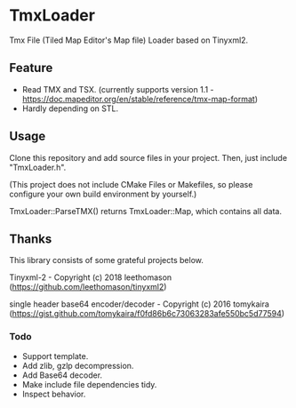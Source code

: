 # TmxLoader
Tmx File (Tiled Map Editor's Map file) Loader based on Tinyxml2.

## Feature
 - Read TMX and TSX. (currently supports version 1.1 - https://doc.mapeditor.org/en/stable/reference/tmx-map-format)
 - Hardly depending on STL.

## Usage
Clone this repository and add source files in your project.
Then, just include "TmxLoader.h".

(This project does not include CMake Files or Makefiles,
so please configure your own build environment by yourself.)

TmxLoader::ParseTMX() returns TmxLoader::Map, which contains all data.

## Thanks
This library consists of some grateful projects below.

Tinyxml-2 - Copyright (c) 2018 leethomason (https://github.com/leethomason/tinyxml2)

single header base64 encoder/decoder - Copyright (c) 2016 tomykaira (https://gist.github.com/tomykaira/f0fd86b6c73063283afe550bc5d77594)

### Todo
 - Support template.
 - Add zlib, gzlp decompression.
 - Add Base64 decoder.
 - Make include file dependencies tidy.
 - Inspect behavior.

